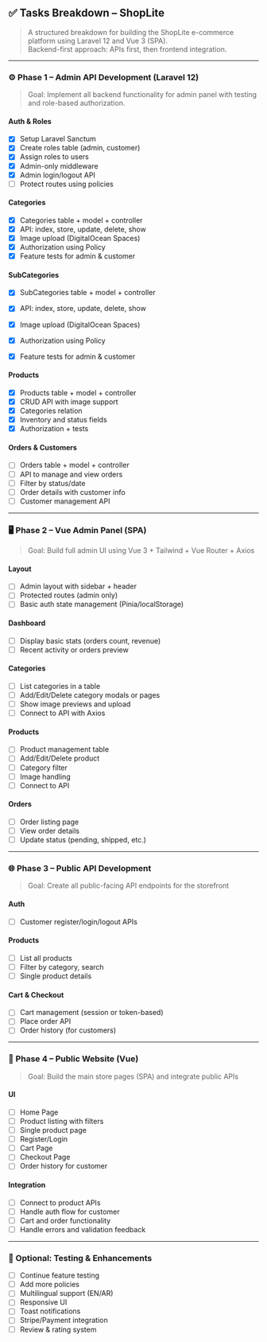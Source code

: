 ## ✅ Tasks Breakdown – ShopLite

> A structured breakdown for building the ShopLite e-commerce platform using Laravel 12 and Vue 3 (SPA).  
> Backend-first approach: APIs first, then frontend integration.

---

### ⚙️ Phase 1 – Admin API Development (Laravel 12)

> Goal: Implement all backend functionality for admin panel with testing and role-based authorization.

#### Auth & Roles
- [x] Setup Laravel Sanctum
- [x] Create roles table (admin, customer)
- [x] Assign roles to users
- [x] Admin-only middleware
- [x] Admin login/logout API
- [ ] Protect routes using policies

#### Categories
- [x] Categories table + model + controller
- [x] API: index, store, update, delete, show
- [x] Image upload (DigitalOcean Spaces)
- [x] Authorization using Policy
- [x] Feature tests for admin & customer

#### SubCategories
- [x] SubCategories table + model + controller
- [x] API: index, store, update, delete, show
- [x] Image upload (DigitalOcean Spaces)
- [x] Authorization using Policy
- [x] Feature tests for admin & customer


#### Products
- [x] Products table + model + controller
- [x] CRUD API with image support
- [x] Categories relation
- [x] Inventory and status fields
- [x] Authorization + tests

#### Orders & Customers
- [ ] Orders table + model + controller
- [ ] API to manage and view orders
- [ ] Filter by status/date
- [ ] Order details with customer info
- [ ] Customer management API

---

### 🖥️ Phase 2 – Vue Admin Panel (SPA)

> Goal: Build full admin UI using Vue 3 + Tailwind + Vue Router + Axios

#### Layout
- [ ] Admin layout with sidebar + header
- [ ] Protected routes (admin only)
- [ ] Basic auth state management (Pinia/localStorage)

#### Dashboard
- [ ] Display basic stats (orders count, revenue)
- [ ] Recent activity or orders preview

#### Categories
- [ ] List categories in a table
- [ ] Add/Edit/Delete category modals or pages
- [ ] Show image previews and upload
- [ ] Connect to API with Axios

#### Products
- [ ] Product management table
- [ ] Add/Edit/Delete product
- [ ] Category filter
- [ ] Image handling
- [ ] Connect to API

#### Orders
- [ ] Order listing page
- [ ] View order details
- [ ] Update status (pending, shipped, etc.)

---

### 🌐 Phase 3 – Public API Development

> Goal: Create all public-facing API endpoints for the storefront

#### Auth
- [ ] Customer register/login/logout APIs

#### Products
- [ ] List all products
- [ ] Filter by category, search
- [ ] Single product details

#### Cart & Checkout
- [ ] Cart management (session or token-based)
- [ ] Place order API
- [ ] Order history (for customers)

---

### 🎨 Phase 4 – Public Website (Vue)

> Goal: Build the main store pages (SPA) and integrate public APIs

#### UI
- [ ] Home Page
- [ ] Product listing with filters
- [ ] Single product page
- [ ] Register/Login
- [ ] Cart Page
- [ ] Checkout Page
- [ ] Order history for customer

#### Integration
- [ ] Connect to product APIs
- [ ] Handle auth flow for customer
- [ ] Cart and order functionality
- [ ] Handle errors and validation feedback

---

### 🧪 Optional: Testing & Enhancements

- [ ] Continue feature testing
- [ ] Add more policies
- [ ] Multilingual support (EN/AR)
- [ ] Responsive UI
- [ ] Toast notifications
- [ ] Stripe/Payment integration
- [ ] Review & rating system